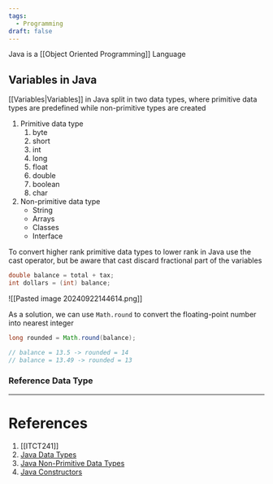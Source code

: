 ```yaml
---
tags:
  - Programming
draft: false
---
```


Java is a [[Object Oriented Programming]] Language

## Variables in Java
[[Variables|Variables]] in Java split in two data types, where primitive data types are predefined while non-primitive types are created

1. Primitive data type
	1. byte
	2. short
	3. int
	4. long
	5. float
	6. double
	7. boolean
	8. char
2. Non-primitive data type
	- String
	- Arrays
	- Classes
	- Interface

To convert higher rank primitive data types to lower rank in Java use the cast operator, but be aware that cast discard fractional part of the variables
```Java
double balance = total + tax;
int dollars = (int) balance;
```

![[Pasted image 20240922144614.png]]

As a solution, we can use `Math.round` to convert the floating-point number into nearest integer
```Java
long rounded = Math.round(balance);

// balance = 13.5 -> rounded = 14
// balance = 13.49 -> rounded = 13
```

### Reference Data Type


---
# References
1. [[ITCT241]]
2. [Java Data Types](https://www.w3schools.com/java/java_data_types.asp)
3. [Java Non-Primitive Data Types](https://www.w3schools.com/java/java_data_types_non-prim.asp)
4. [Java Constructors](https://www.w3schools.com/java/java_constructors.asp)